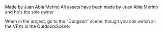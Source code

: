 Made by Juan Abia Merino
All assets have been made by Juan Abia Merino and he's the sole owner

When in the project, go to the "Dungeon" scene, though you can watch all the VFXs in the OutdoorsScene.
